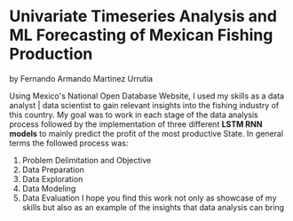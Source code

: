 # Univariate Timeseries Analysis and ML Forecasting of Mexican Fishing Production
by Fernando Armando Martinez Urrutia

Using Mexico's National Open Database Website, I used my skills as a data analyst | data scientist to gain relevant insights into the fishing industry of this country.
My goal was to work in each stage of the data analysis process followed by the implementation of three different **LSTM RNN models** to mainly predict the profit
of the most productive State. 
In general terms the followed process was:
  1. Problem Delimitation and Objective 
  2. Data Preparation
  3. Data Exploration
  4. Data Modeling
  5. Data Evaluation
I hope you find this work not only as showcase of my skills but also as an example of the insights that data analysis can bring
